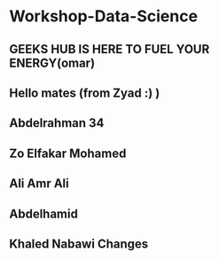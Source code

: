 # Workshop-Data-Science


## GEEKS HUB IS HERE TO FUEL YOUR ENERGY(omar)
## Hello mates (from Zyad :) )
## Abdelrahman 34
## Zo Elfakar Mohamed
## Ali Amr Ali
## Abdelhamid
## Khaled Nabawi Changes
